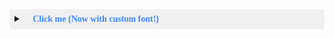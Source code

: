
<!DOCTYPE html>
<style>
  @import url('https://fonts.googleapis.com/css2?family=Roboto+Mono:wght@400;700&family=Pacifico&display=swap');
  /* Apply fonts */
  body {
    font-family: 'Roboto Mono', monospace; /* Default font */
  }
  .custom-font {
    font-family: 'Pacifico', cursive; /* Fun font for special elements */
    color: #3a86ff;
  }
</style>

<details>
<summary style="background: #f0f0f0; padding: 8px; cursor: pointer; border-radius: 4px; font-family: 'Pacifico', cursive;">
  🔽 <strong class="custom-font">Click me (Now with custom font!)</strong>
</summary>
<div style="border: 1px solid #ddd; padding: 10px; margin-top: 8px; border-radius: 4px;">
  <p class="custom-font">This text uses a playful cursive font!</p>
  <button onclick="alert('Fonts + buttons? Markdown could never.')" 
          style="font-family: 'Roboto Mono', monospace;">
    Try Me (Monospace Button)
  </button>
</div>
</details>
